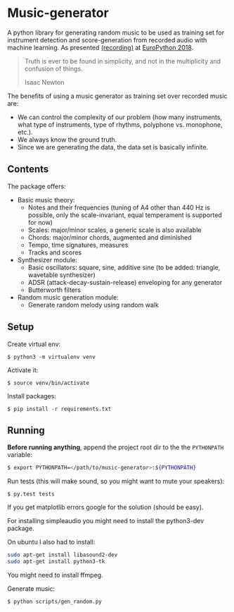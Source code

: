 # Music-generator

A python library for generating random music to be used as training set for instrument detection and score-generation from recorded audio with machine learning. As presented [(recording)](https://www.youtube.com/watch?v=epPFCdEgHxM) at [EuroPython 2018](https://ep2018.europython.eu/conference/talks/change-music-in-two-epochs).

> Truth is ever to be found in simplicity, and not in the multiplicity and confusion of things.
>
> Isaac Newton

The benefits of using a music generator as training set over recorded music are:

- We can control the complexity of our problem (how many instruments, what type of instruments, type of rhythms, polyphone vs. monophone, etc.). 
- We always know the ground truth.
- Since we are generating the data, the data set is basically infinite.


## Contents

The package offers:

* Basic music theory:
	* Notes and their frequencies (tuning of A4 other than 440 Hz is possible, only the scale-invariant, equal temperament is supported for now)
	* Scales: major/minor scales, a generic scale is also available
	* Chords: major/minor chords, augmented and diminished
	* Tempo, time signatures, measures
	* Tracks and scores
* Synthesizer module:
	* Basic oscillators: square, sine, additive sine (to be added: triangle, wavetable synthesizer)
	* ADSR (attack-decay-sustain-release) enveloping for any generator
	* Butterworth filters
* Random music generation module:
	* Generate random melody using random walk


## Setup

Create virtual env:

```$ python3 -m virtualenv venv```

Activate it:

```$ source venv/bin/activate``` 

Install packages:

```$ pip install -r requirements.txt```

## Running

**Before running anything**, append the project root dir to the the `PYTHONPATH` variable:

```bash
$ export PYTHONPATH=</path/to/music-generator>:${PYTHONPATH}
```

Run tests (this will make sound, so you might want to mute your speakers):

```
$ py.test tests
```

If you get matplotlib errors google for the solution (should be easy).

For installing simpleaudio you might need to install the python3-dev package.

On ubuntu I also had to install:
```bash
sudo apt-get install libasound2-dev
sudo apt-get install python3-tk
```

You might need to install ffmpeg.

Generate music:

```
$ python scripts/gen_random.py
```






